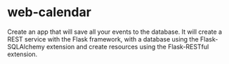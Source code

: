# web-calendar
Create an app that will save all your events to the database.
It will create a REST service with the Flask framework, with a database using the Flask-SQLAlchemy extension and create resources using the Flask-RESTful extension. 
